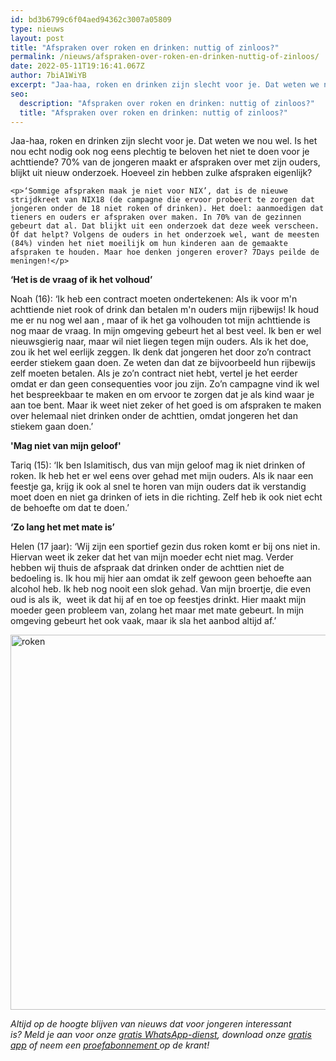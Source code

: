 ```yaml
---
id: bd3b6799c6f04aed94362c3007a05809
type: nieuws
layout: post
title: "Afspraken over roken en drinken: nuttig of zinloos?"
permalink: /nieuws/afspraken-over-roken-en-drinken-nuttig-of-zinloos/
date: 2022-05-11T19:16:41.067Z
author: 7biA1WiYB
excerpt: "Jaa-haa, roken en drinken zijn slecht voor je. Dat weten we nou wel. Is het nou echt nodig ook nog eens plechtig te beloven het niet te doen voor je achttiende? 70% van de jongeren maakt er afspraken over met zijn ouders, blijkt uit nieuw onderzoek. Hoeveel zin hebben zulke afspraken eigenlijk?  "
seo:
  description: "Afspraken over roken en drinken: nuttig of zinloos?"
  title: "Afspraken over roken en drinken: nuttig of zinloos?"
---
```

Jaa-haa, roken en drinken zijn slecht voor je. Dat weten we nou wel. Is het nou echt nodig ook nog eens plechtig te beloven het niet te doen voor je achttiende? 70% van de jongeren maakt er afspraken over met zijn ouders, blijkt uit nieuw onderzoek. Hoeveel zin hebben zulke afspraken eigenlijk?  

    <p>‘Sommige afspraken maak je niet voor NIX’, dat is de nieuwe strijdkreet van NIX18 (de campagne die ervoor probeert te zorgen dat jongeren onder de 18 niet roken of drinken). Het doel: aanmoedigen dat tieners en ouders er afspraken over maken. In 70% van de gezinnen gebeurt dat al. Dat blijkt uit een onderzoek dat deze week verscheen. Of dat helpt? Volgens de ouders in het onderzoek wel, want de meesten (84%) vinden het niet moeilijk om hun kinderen aan de gemaakte afspraken te houden. Maar hoe denken jongeren erover? 7Days peilde de meningen!</p>
<p><strong>‘Het is de vraag of ik het volhoud’</strong></p>
<p>Noah (16): ‘Ik heb een contract moeten ondertekenen: Als ik voor m'n achttiende niet rook of drink dan betalen m'n ouders mijn rijbewijs! Ik houd me er nu nog wel aan , maar of ik het ga volhouden tot mijn achttiende is nog maar de vraag. In mijn omgeving gebeurt het al best veel. Ik ben er wel nieuwsgierig naar, maar wil niet liegen tegen mijn ouders. Als ik het doe, zou ik het wel eerlijk zeggen. Ik denk dat jongeren het door zo’n contract eerder stiekem gaan doen. Ze weten dan dat ze bijvoorbeeld hun rijbewijs zelf moeten betalen. Als je zo’n contract niet hebt, vertel je het eerder omdat er dan geen consequenties voor jou zijn. Zo’n campagne vind ik wel het bespreekbaar te maken en om ervoor te zorgen dat je als kind waar je aan toe bent. Maar ik weet niet zeker of het goed is om afspraken te maken over helemaal niet drinken onder de achttien, omdat jongeren het dan stiekem gaan doen.’</p>
<p><strong>'Mag niet van mijn geloof'</strong></p>
<p>Tariq (15): ‘Ik ben Islamitisch, dus van mijn geloof mag ik niet drinken of roken. Ik heb het er wel eens over gehad met mijn ouders. Als ik naar een feestje ga, krijg ik ook al snel te horen van mijn ouders dat ik verstandig moet doen en niet ga drinken of iets in die richting. Zelf heb ik ook niet echt de behoefte om dat te doen.’</p>
<p><strong>‘Zo lang het met mate is’</strong></p>
<p>Helen (17 jaar): ‘Wij zijn een sportief gezin dus roken komt er bij ons niet in. Hiervan weet ik zeker dat het van mijn moeder echt niet mag. Verder hebben wij thuis de afspraak dat drinken onder de achttien niet de bedoeling is. Ik hou mij hier aan omdat ik zelf gewoon geen behoefte aan alcohol heb. Ik heb nog nooit een slok gehad. Van mijn broertje, die even oud is als ik,  weet ik dat hij af en toe op feestjes drinkt. Hier maakt mijn moeder geen probleem van, zolang het maar met mate gebeurt. In mijn omgeving gebeurt het ook vaak, maar ik sla het aanbod altijd af.’</p>
<p><div class="media media-element-container media-default"><div id="file-418063" class="file file-image file-image-jpeg">

        
  
  <div class="content">
    <img alt="roken" title="Foto: Pexels.com" height="1365" width="2048" style="width: 900px; height: 600px;" class="media-element file-default" data-delta="1" src="https://7dagen.netlify.app/sites/default/files/smoking.jpeg">  </div>

  
</div>
</div>
<p><em>Altijd op de hoogte blijven van nieuws dat voor jongeren interessant is? Meld je aan voor onze </em><a href="https://7dagen.netlify.app/whatsapp"><em>gratis WhatsApp-dienst</em></a><em>, download onze </em><a href="https://7dagen.netlify.app/app"><em>gratis app</em></a><em> of neem een </em><a href="https://abonneren.sevendays.nl/abonneren/abonnementen/ae/artikel"><em>proefabonnement </em></a><em>op de krant!</em></p>  
